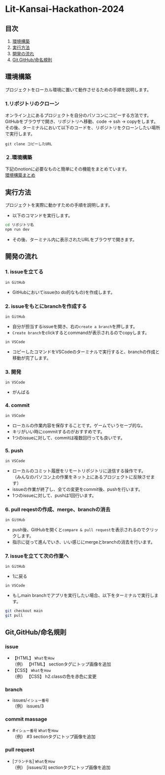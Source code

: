 # Lit-Kansai-Hackathon-2024

## 目次

1. [環境構築](#環境構築)
2. [実行方法](#実行方法)
3. [開発の流れ](#開発の流れ)
4. [Git,GitHub/命名規則](#Git,GitHub/命名規則)

## 環境構築

プロジェクトをローカル環境に置いて動作させるための手順を説明します。  
### 1.リポジトリのクローン
オンライン上にあるプロジェクトを自分のパソコンにコピーする方法です。
GitHubをブラウザで開き、リポジトリへ移動、code -> ssh -> copyをします。  
その後、ターミナルにおいて以下のコードを、リポジトリをクローンしたい場所で実行します。  
```ターミナル
git clone コピーしたURL
```

### ２.環境構築
下記のnotionに必要なものと簡単にその機能をまとめています。  
[環境構築まとめ](https://www.notion.so/ToDoList-dd780ddfd2ee4948a6c6950eaae9a4e6?pvs=4)

## 実行方法

プロジェクトを実際に動かすための手順を説明します。
- 以下のコマンドを実行します。

```bash
cd リポジトリ名
npm run dev
```

- その後、ターミナル内に表示されたURLをブラウザで開きます。

## 開発の流れ
### 1. issueを立てる
`in GitHub`
- GitHubにおいてissue(to do的なもの)を作成します。

### 2. issueをもとにbranchを作成する

`in GitHub`
- 自分が担当するissueを開き、右の`create a branch`を押します。
- `Create branch`をclickするとcommandが表示されるのでcopyします。

`in VSCode`  
- コピーしたコマンドをVSCodeのターミナルで実行すると、branchの作成と移動が完了します。


### 3. 開発
`in VSCode`
- がんばる

### 4. commit
`in VSCode`
- ローカルの作業内容を保存することです。ゲームでいうセーブ的な。
- キリがいい時にcommitするのがおすすめです。
- 1つのissueに対して、commitは複数回行っても良いです。

### 5. push
`in VSCode`
- ローカルのコミット履歴をリモートリポジトリに送信する操作です。  
（みんなのパソコン上の作業をネット上にあるプロジェクトに反映させます）
- issueの作業が終了し、全ての変更をcommit後、pushを行います。
- 1つのissueに対して、pushは1回行います。

### 6. pull reqestの作成、merge、branchの消去
`in GitHub`
- push後、GitHubを開くと`compare & pull request`を表示されるのでクリックします。
- 指示に従って進んでいき、いい感じにmergeとbranchの消去を行います。

### 7. issueを立てて次の作業へ
`in GitHub`
- 1に戻る 

`in VSCode`
- もしmain branchでアプリを実行したい場合、以下をターミナルで実行します。
```bash
git checkout main
git pull
```

## Git,GitHub/命名規則
### issue

- 【HTML】 `What`を`How`  
  （例）  【HTML】 sectionタグにトップ画像を追加  
- 【CSS】 `What`を`How`  
  （例）  【CSS】 h2.classの色を赤色に変更  

### branch

- issues/`イシュー番号`  
  （例）  issues/3

### commit massage
- #`イシュー番号` `What`を`How`  
  （例）  #3 sectionタグにトップ画像を追加

### pull request
- [`ブランチ名`] `What`を`How`  
  （例）  [issues/3] sectionタグにトップ画像を追加
